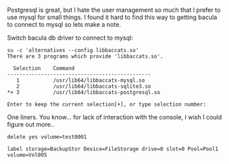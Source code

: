 Postgresql is great, but I hate the user management so much that I prefer to use mysql for small things.
I found it hard to find this way to getting bacula to connect to mysql so lets make a note.

Switch bacula db driver to connect to mysql:

    su -c 'alternatives --config libbaccats.so'
    There are 3 programs which provide 'libbaccats.so'.

      Selection    Command
    -----------------------------------------------
       1           /usr/lib64/libbaccats-mysql.so
       2           /usr/lib64/libbaccats-sqlite3.so
    *+ 3           /usr/lib64/libbaccats-postgresql.so

    Enter to keep the current selection[+], or type selection number:



One liners. You know... for lack of interaction with the console, I wish I could figure out more..

    delete yes volume=test0001

    label storage=BackupStor Device=FileStorage drive=0 slot=0 Pool=Pool1 volume=Vol005
